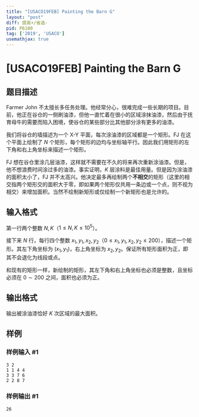 ```yaml
---
title: "[USACO19FEB] Painting the Barn G"
layout: "post"
diff: 提高+/省选-
pid: P6100
tag: ['2019', 'USACO']
usemathjax: true
---
```


# [USACO19FEB] Painting the Barn G
## 题目描述

Farmer John 不太擅长多任务处理。他经常分心，很难完成一些长期的项目。目前，他正在谷仓的一侧刷油漆，但他一直忙着在很小的区域涂抹油漆，然后由于抚育母牛的需要而陷入困境，使谷仓的某些部分比其他部分涂有更多的油漆。

我们将谷仓的墙描述为一个 X-Y 平面，每次涂油漆的区域都是一个矩形。FJ 在这个平面上绘制了 $N$ 个矩形，每个矩形的边均与坐标轴平行。因此我们用矩形的左下角和右上角坐标来描述一个矩形。

FJ 想在谷仓里涂几层油漆，这样就不需要在不久的将来再次重新涂油漆。但是，他不想浪费时间涂过多的油漆。事实证明，$K$ 层涂料是最佳用量。但是因为涂油漆的面积太小了，FJ 并不太高兴。他决定最多再绘制两个**不相交**的矩形（这里的相交指两个矩形交的面积大于零，即如果两个矩形仅共用一条边或一个点，则不视为相交）来增加面积。当然不绘制新矩形或仅绘制一个新矩形也是允许的。
## 输入格式

第一行两个整数 $N,K$（$1 \leq N,K \leq 10^5$）。

接下来 $N$ 行，每行四个整数 $x_1,y_1,x_2,y_2$（$0 \leq x_1,y_1,x_2,y_2 \leq 200$），描述一个矩形。其左下角坐标为 $(x_1,y_1)$，右上角坐标为 $x_2,y_2$。保证所有矩形面积为正，即其不会退化为线段或点。

和现有的矩形一样，新绘制的矩形，其左下角和右上角坐标也必须是整数，且坐标必须在 $0 \sim 200$ 之间，面积也必须为正。
## 输出格式

输出被涂油漆恰好 $K$ 次区域的最大面积。
## 样例

### 样例输入 #1
```
3 2
1 1 4 4
3 3 7 6
2 2 8 7
```
### 样例输出 #1
```
26
```

